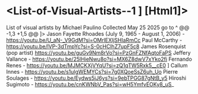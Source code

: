 # <List-of-Visual-Artists--1 ] [Html1]>
List of visual artists by Michael Paulino Collected May 25 2025 
go to ^ 
@@ -1,3 +1,5 @@ ]>
Jason Fayette Rhoades (July 9, 1965 - August 1, 2006) - https://youtu.be/U_aN-_V9GdM?si=OMrlEXljSHIaRmCc
Paul McCarthy - https://youtu.be/lVP-3dTmpYc?si=S-0cHClhZ7upF5c8
James Rosenquist (pop artist) https://youtu.be/guGv9Nm8rVo?si=PzGnFZNfAqtoFaPS
Jeffery Vallance - https://youtu.be/25lHieNwu8o?si=MX6Z8dwV7xYko2fi
Fernando Renes - https://youtu.be/MJMCKXjVYqU?si=zQ1qTW5Rxk5__cE0 ]
Callum Innes - https://youtu.be/s1ulgWEMYCs?si=7g0XQoeSsZ6uh_Uo
Pierre Soulages - https://youtu.be/Eydws5jJ6ys?si=9ebTPGG87gNtB_y5
Hiroshi Sugimoto - https://youtu.be/cnKWNbV_Pas?si=wH5YmfvEOKy8_uS_
